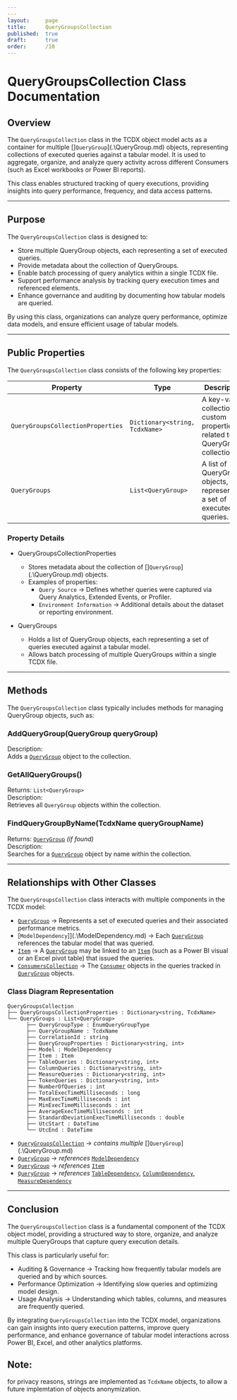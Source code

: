 ```yaml
---
---
layout:     page
title:      QueryGroupsCollection
published:  true
draft:      true
order:      /10
---
```


# QueryGroupsCollection Class Documentation

## Overview
The `QueryGroupsCollection` class in the TCDX object model acts as a container for multiple []`QueryGroup`](.\QueryGroup.md) objects, representing collections of executed queries against a tabular model. It is used to aggregate, organize, and analyze query activity across different Consumers (such as Excel workbooks or Power BI reports). 

This class enables structured tracking of query executions, providing insights into query performance, frequency, and data access patterns.

---

## Purpose
The `QueryGroupsCollection` class is designed to:
- Store multiple QueryGroup objects, each representing a set of executed queries.
- Provide metadata about the collection of QueryGroups.
- Enable batch processing of query analytics within a single TCDX file.
- Support performance analysis by tracking query execution times and referenced elements.
- Enhance governance and auditing by documenting how tabular models are queried.

By using this class, organizations can analyze query performance, optimize data models, and ensure efficient usage of tabular models.

---

## Public Properties
The `QueryGroupsCollection` class consists of the following key properties:

| Property                           | Type                                       | Description       |
|------------------------------------|--------------------------------------------|-------------------|
| `QueryGroupsCollectionProperties` | `Dictionary<string, TcdxName>`             | A key-value collection of custom properties related to the QueryGroups collection. |
| `QueryGroups`                      | `List<QueryGroup>`                         | A list of QueryGroup objects, each representing a set of executed queries. |

### Property Details
- QueryGroupsCollectionProperties
  - Stores metadata about the collection of []`QueryGroup`](.\QueryGroup.md) objects.
  - Examples of properties:
    - `Query Source` → Defines whether queries were captured via Query Analytics, Extended Events, or Profiler.
    - `Environment Information` → Additional details about the dataset or reporting environment.

- QueryGroups
  - Holds a list of QueryGroup objects, each representing a set of queries executed against a tabular model.
  - Allows batch processing of multiple QueryGroups within a single TCDX file.

---

## Methods
The `QueryGroupsCollection` class typically includes methods for managing QueryGroup objects, such as:

### AddQueryGroup(QueryGroup queryGroup)
Description:  
Adds a [`QueryGroup`](.\QueryGroup.md) object to the collection.

### GetAllQueryGroups()
Returns: `List<QueryGroup>`  
Description:  
Retrieves all `QueryGroup` objects within the collection.

### FindQueryGroupByName(TcdxName queryGroupName)
Returns: [`QueryGroup`](.\QueryGroup.md) *(if found)*  
Description:  
Searches for a [`QueryGroup`](.\QueryGroup.md) object by name within the collection.

---

## Relationships with Other Classes
The `QueryGroupsCollection` class interacts with multiple components in the TCDX model:

- [`QueryGroup`](.\QueryGroup.md) → Represents a set of executed queries and their associated performance metrics.
- [`ModelDependency`]](.\ModelDependency.md) → Each [`QueryGroup`](.\QueryGroup.md) references the tabular model that was queried.
- [`Item`](.\Item.md) → A [`QueryGroup`](.\QueryGroup.md) may be linked to an [`Item`](.\Item.md) (such as a Power BI visual or an Excel pivot table) that issued the queries.
- [`ConsumersCollection`](.\ConsumersCollection.md) → The [`Consumer`](.\Consumer.md) objects in the queries tracked in [`QueryGroup`](.\QueryGroup.md) objects.

### Class Diagram Representation
```
QueryGroupsCollection
├── QueryGroupsCollectionProperties : Dictionary<string, TcdxName>
└── QueryGroups : List<QueryGroup>
      ├── QueryGroupType : EnumQueryGroupType
      ├── QueryGroupName : TcdxName
      ├── CorrelationId : string
      ├── QueryGroupProperties : Dictionary<string, int>
      ├── Model : ModelDependency
      ├── Item : Item
      ├── TableQueries : Dictionary<string, int>
      ├── ColumnQueries : Dictionary<string, int>
      ├── MeasureQueries : Dictionary<string, int>
      ├── TokenQueries : Dictionary<string, int>
      ├── NumberOfQueries : int
      ├── TotalExecTimeMilliseconds : long
      ├── MaxExecTimeMilliseconds : int
      ├── MinExecTimeMilliseconds : int
      ├── AverageExecTimeMilliseconds : int
      ├── StandardDeviationExecTimeMilliseconds : double
      ├── UtcStart : DateTime
      └── UtcEnd : DateTime
```
- [`QueryGroupsCollection`](.\QueryGroupsCollection.md) → *contains multiple* []`QueryGroup`](.\QueryGroup.md)
- [`QueryGroup`](.\QueryGroup.md) → *references* [`ModelDependency`](.\ModelDependency.md)
- [`QueryGroup`](.\QueryGroup.md) → *references* [`Item`](.\Item.md)
- [`QueryGroup`](.\QueryGroup.md) → *references* [`TableDependency`](.\TableDependency.md), [`ColumnDependency`](.\ColumnDependency.md), [`MeasureDependency`](.\MeasureDependency.md)

---

## Conclusion
The `QueryGroupsCollection` class is a fundamental component of the TCDX object model, providing a structured way to store, organize, and analyze multiple QueryGroups that capture query execution details.

This class is particularly useful for:
- Auditing & Governance → Tracking how frequently tabular models are queried and by which sources.
- Performance Optimization → Identifying slow queries and optimizing model design.
- Usage Analysis → Understanding which tables, columns, and measures are frequently queried.

By integrating `QueryGroupsCollection` into the TCDX model, organizations can gain insights into query execution patterns, improve query performance, and enhance governance of tabular model interactions across Power BI, Excel, and other analytics platforms.

## Note: 
for privacy reasons, strings are implemented as `TcdxName` objects, to allow a future implemtation of objects anonymization.